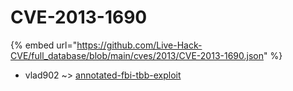 # CVE-2013-1690
{% embed url="https://github.com/Live-Hack-CVE/full_database/blob/main/cves/2013/CVE-2013-1690.json" %}

* vlad902 ~> [annotated-fbi-tbb-exploit](https://www.alice-snow.ru/2013/database/cve-2013-1690/annotated-fbi-tbb-exploit-vlad902)